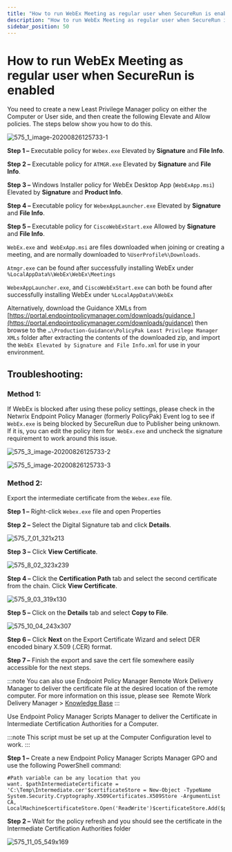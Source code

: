 ```yaml
---
title: "How to run WebEx Meeting as regular user when SecureRun is enabled"
description: "How to run WebEx Meeting as regular user when SecureRun is enabled"
sidebar_position: 50
---
```


# How to run WebEx Meeting as regular user when SecureRun is enabled

You need to create a new Least Privilege Manager policy on either the Computer or User side, and
then create the following Elevate and Allow policies. The steps below show you how to do this.

![575_1_image-20200826125733-1](/images/endpointpolicymanager/leastprivilege/securerun/575_1_image-20200826125733-1.webp)

**Step 1 –** Executable policy for `Webex.exe` Elevated by **Signature** and **File Info**.

**Step 2 –** Executable policy for `ATMGR.exe` Elevated by **Signature** and **File Info**.

**Step 3 –** Windows Installer policy for WebEx Desktop App (`WebExApp.msi`) Elevated by
**Signature** and **Product Info**.

**Step 4 –** Executable policy for `WebexAppLauncher.exe` Elevated by **Signature** and **File
Info**.

**Step 5 –** Executable policy for `CiscoWebExStart.exe` Allowed by **Signature** and **File Info**.

`WebEx.exe` and` WebExApp.msi` are files downloaded when joining or creating a meeting, and are
normally downloaded to `%UserProfile%\Downloads`.

`Atmgr.exe` can be found after successfully installing WebEx
under` %LocalAppData%\WebEx\WebEx\Meetings`

`WebexAppLauncher.exe`, and `CiscoWebExStart.exe` can both be found after successfully installing
WebEx under `%LocalAppData%\WebEx`

Alternatively, download the Guidance XMLs from
[https://portal.endpointpolicymanager.com/downloads/guidance,](https://portal.endpointpolicymanager.com/downloads/guidance)
then browse to the `…\Production-Guidance\PolicyPak Least Privilege Manager XMLs` folder after
extracting the contents of the downloaded zip, and import the
`WebEx Elevated by Signature and File Info.xml` for use in your environment.

## Troubleshooting:

### Method 1:

If WebEx is blocked after using these policy settings, please check in the Netwrix Endpoint Policy
Manager (formerly PolicyPak) Event log to see if `WebEx.exe` is being blocked by SecureRun due to
Publisher being unknown. If it is, you can edit the policy item for` WebEx.exe` and uncheck the
signature requirement to work around this issue.

![575_3_image-20200826125733-2](/images/endpointpolicymanager/leastprivilege/securerun/575_3_image-20200826125733-2.webp)

![575_5_image-20200826125733-3](/images/endpointpolicymanager/leastprivilege/securerun/575_5_image-20200826125733-3.webp)

### Method 2:

Export the intermediate certificate from the `Webex.exe` file.

**Step 1 –** Right-click `Webex.exe` file and open Properties

**Step 2 –** Select the Digital Signature tab and click **Details**.

![575_7_01_321x213](/images/endpointpolicymanager/leastprivilege/securerun/575_7_01_321x213.webp)

**Step 3 –** Click **View Certificate**.

![575_8_02_323x239](/images/endpointpolicymanager/leastprivilege/securerun/575_8_02_323x239.webp)

**Step 4 –** Click the **Certification Path** tab and select the second certificate from the chain.
Click **View Certificate**.

![575_9_03_319x130](/images/endpointpolicymanager/leastprivilege/securerun/575_9_03_319x130.webp)

**Step 5 –** Click on the **Details** tab and select **Copy to File**.

![575_10_04_243x307](/images/endpointpolicymanager/leastprivilege/securerun/575_10_04_243x307.webp)

**Step 6 –** Click **Next** on the Export Certificate Wizard and select DER encoded binary X.509
(.CER) format.

**Step 7 –** Finish the export and save the cert file somewhere easily accessible for the next
steps.

:::note
You can also use Endpoint Policy Manager Remote Work Delivery Manager to deliver the
certificate file at the desired location of the remote computer. For more information on this issue,
please see  Remote Work Delivery Manager > [Knowledge Base](/docs/endpointpolicymanager/)
:::


Use Endpoint Policy Manager Scripts Manager to deliver the Certificate in Intermediate Certification
Authorities for a Computer.

:::note
This script must be set up at the Computer Configuration level to work.
:::


**Step 1 –** Create a new Endpoint Policy Manager Scripts Manager GPO and use the following
PowerShell command:

```
#Path variable can be any location that you want. $pathIntermediateCertificate = 
'C:\Temp\Intermediate.cer'$certificateStore = New-Object -TypeName 
System.Security.Cryptography.X509Certificates.X509Store -ArgumentList CA,
LocalMachine$certificateStore.Open('ReadWrite')$certificateStore.Add($pathIntermediateCertificate)$certificateStore.Close()
```

**Step 2 –** Wait for the policy refresh and you should see the certificate in the Intermediate
Certification Authorities folder

![575_11_05_549x169](/images/endpointpolicymanager/leastprivilege/securerun/575_11_05_549x169.webp)
